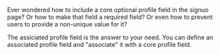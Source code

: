 Ever wondered how to include a core optional profile field in the signuo page? Or how to make that field a required field?
Or even how to prevent users to provide a non-unique value for it?

The assiciated profile field is the answer to your need. You can define an associated profile field and "associate" it with a core profile field.